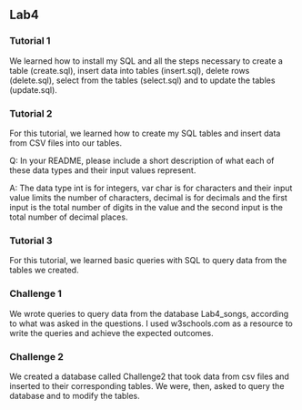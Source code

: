 ## Lab4
### Tutorial 1
We learned how to install my SQL and all the steps necessary to create a table (create.sql), insert data into tables (insert.sql), delete rows (delete.sql), select from the tables (select.sql) 
and to update the tables (update.sql).

### Tutorial 2
For this tutorial, we learned how to create my SQL tables and insert data from CSV files into our tables.


Q: In your README, please include a short description of what each of these data types 
and their input values represent. 

A: The data type int is for integers, var char is for characters and their input value limits the number of characters, 
decimal is for decimals and the first input is the total number of digits in the value and the second input is the total number of decimal places.

### Tutorial 3
For this tutorial, we learned basic queries with SQL to query data from the tables we created.

### Challenge 1
We wrote queries to query data from the database Lab4_songs, according to what was asked in the questions.
I used w3schools.com as a resource to write the queries and achieve the expected outcomes.

### Challenge 2 
We created a database called Challenge2 that took data from csv files and inserted to their corresponding tables.
We were, then, asked to query the database and to modify the tables. 